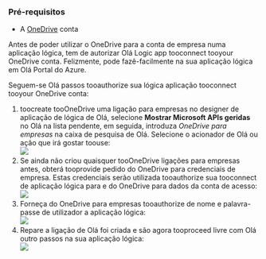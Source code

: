 ### <a name="prerequisites"></a>Pré-requisitos
* A [OneDrive](http://OneDrive.com) conta 

Antes de poder utilizar o OneDrive para a conta de empresa numa aplicação lógica, tem de autorizar Olá Logic app tooconnect tooyour OneDrive conta. Felizmente, pode fazê-facilmente na sua aplicação lógica em Olá Portal do Azure. 

Seguem-se Olá passos tooauthorize sua lógica aplicação tooconnect tooyour OneDrive conta:

1. toocreate tooOneDrive uma ligação para empresas no designer de aplicação de lógica de Olá, selecione **Mostrar Microsoft APIs geridas** no Olá na lista pendente, em seguida, introduza *OneDrive para empresas* na caixa de pesquisa de Olá. Selecione o acionador de Olá ou ação que irá gostar toouse:  
   ![](./media/connectors-create-api-onedriveforbusiness/onedriveforbusiness-1.png)
2. Se ainda não criou quaisquer tooOneDrive ligações para empresas antes, obterá tooprovide pedido do OneDrive para credenciais de empresa. Estas credenciais serão utilizada tooauthorize sua tooconnect de aplicação lógica para e do OneDrive para dados da conta de acesso:  
   ![](./media/connectors-create-api-onedriveforbusiness/onedriveforbusiness-2.png)
3. Forneça do OneDrive para empresas tooauthorize de nome e palavra-passe de utilizador a aplicação lógica:  
   ![](./media/connectors-create-api-onedriveforbusiness/onedriveforbusiness-3.png)   
4. Repare a ligação de Olá foi criada e são agora tooproceed livre com Olá outro passos na sua aplicação lógica:  
   ![](./media/connectors-create-api-onedriveforbusiness/onedriveforbusiness-4.png)   

